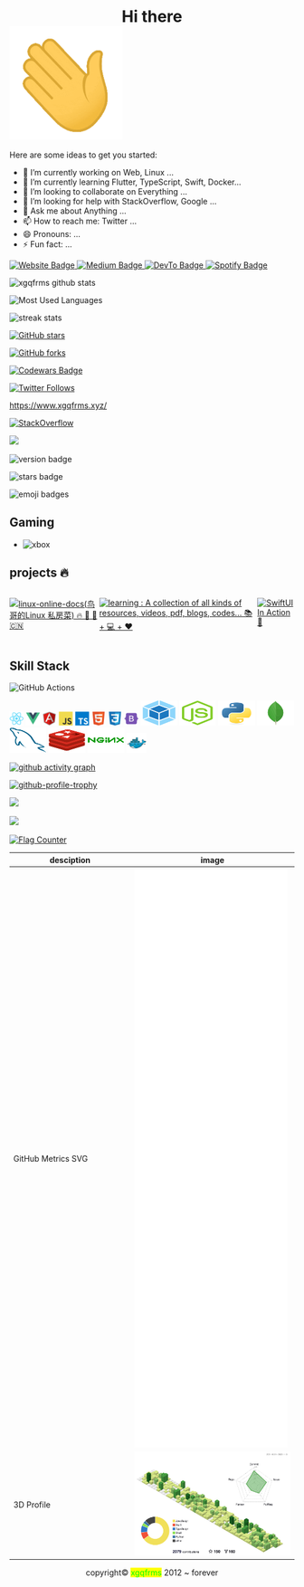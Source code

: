<h1 align="center">
  Hi there <span style="display: flex;">
  <img
    src="./000-xyz/wave-hand.gif"
    alt="👋 wave-hand.gif" title="wave-hand ✋ 如来神掌" style="width: 200px; height: 200px;"
  />
  <!--
  <img
    src="https://cdn.xgqfrms.xyz/images/wave-hand.gif"
    srcset="https://cdn.xgqfrms.xyz/images/wave-hand.gif 1x, https://cdn.xgqfrms.xyz/images/wave-hand.gif 2x"
    alt="👋 wave-hand.gif" title="wave-hand ✋ 如来神掌" style="width: 200px; height: 200px;"
  />
  -->
  </span>
</h1>



<!-- 

srcset 自适应服务，性能优化

https://cdn.xgqfrms.xyz/images/wave-hand.gif
 
-->

Here are some ideas to get you started:

- 🔭 I’m currently working on Web, Linux ...
- 🌱 I’m currently learning Flutter, TypeScript, Swift, Docker...
- 👯 I’m looking to collaborate on Everything ...
- 🤔 I’m looking for help with StackOverflow, Google ...
- 💬 Ask me about Anything ...
- 📫 How to reach me: Twitter ...
- 😄 Pronouns: ...
- ⚡ Fun fact: ...

<a href="https://xgqfrms.xyz">
  <img src="https://img.shields.io/badge/-xgqfrms-4E69C8?style=flat-square&amp;labelColor=4E69C8&amp;logo=Firefox&amp;link=https://xgqfrms.xyz" alt="Website Badge">
</a>
<a href="https://medium.com/@xgqfrms">
  <img src="https://img.shields.io/badge/-@xgqfrms-14c767?style=flat-square&amp;labelColor=14c767&amp;logo=Medium&amp;link=https://medium.com/@xgqfrms" alt="Medium Badge">
</a>
<a href="https://dev.to/xgqfrms">
  <img src="https://img.shields.io/badge/-@xgqfrms-2f7ff6?style=flat-square&amp;labelColor=0A0A0A&amp;logo=dev.to&amp;link=https://dev.to/xgqfrms" alt="DevTo Badge">
</a>
<a href="https://open.spotify.com/user/xgqfrms-id">
  <img src="https://img.shields.io/badge/-@xgqfrms-1ED760?style=flat-square&amp;labelColor=000000&amp;logo=Spotify&amp;link=https://open.spotify.com/user/xgqfrms-id" alt="Spotify Badge">
</a>

<!--
<a href="https://www.linkedin.com/in/xgqfrms/">
  <img src="https://img.shields.io/badge/-@xgqfrms-0077B5?style=flat-square&amp;labelColor=0077B5&amp;logo=LinkedIn&amp;link=https://www.linkedin.com/in/xgqfrms/" alt="LinkedIn Badge">
</a>
-->
<!--
<img align="right" src="https://media1.giphy.com/media/13HgwGsXF0aiGY/giphy.gif" />
-->


![xgqfrms github stats](https://github-readme-stats.vercel.app/api?username=xgqfrms&show_icons=true)

![Most Used Languages](https://github-readme-stats.vercel.app/api/top-langs/?username=xgqfrms)

![streak stats](https://github-readme-streak-stats.herokuapp.com/?user=xgqfrms)


<!-- github-readme-stats.vercel.app/api/  -->

<!-- github-readme-stats.vercel.app/api/top-langs/? -->

[![GitHub stars](https://img.shields.io/github/stars/xgqfrms/cdn.svg?style=social)](https://github.com/xgqfrms/xgqfrms/stargazers)

[![GitHub forks](https://img.shields.io/github/forks/xgqfrms/cdn.svg?style=social)](https://github.com/xgqfrms/xgqfrms/network/members)

[![Codewars Badge](https://www.codewars.com/users/xgqfrms/badges/micro)](https://www.codewars.com/users/xgqfrms)

[![Twitter Follows](https://img.shields.io/twitter/follow/xgqfrms?label=Follow&amp;style=social)](https://twitter.com/xgqfrms)

https://www.xgqfrms.xyz/



<!-- 

[![StackOverflow](https://user-images.githubusercontent.com/7291672/128748715-f7bdcc71-eaa9-4a21-b9ad-ef65eb23f2d1.png)](https://stackoverflow.com/users/5934465/xgqfrms)


[![StackOverflow](https://img2022.cnblogs.com/blog/740516/202204/740516-20220424004749161-1159720930.png)](https://stackoverflow.com/users/5934465/xgqfrms)


[![StackOverflow](https://user-images.githubusercontent.com/7291672/187471313-9abb6a09-dcbb-4e24-a960-91a1ff8affc6.png)](https://stackoverflow.com/users/5934465/xgqfrms)

-->


[![StackOverflow](https://user-images.githubusercontent.com/7291672/187471313-9abb6a09-dcbb-4e24-a960-91a1ff8affc6.png)](https://stackoverflow.com/users/5934465/xgqfrms)


![](https://img.shields.io/badge/coverage-100%25-brightgreen)

![version badge](https://img.shields.io/badge/version-1.1.1-brightgreen)

![stars badge](https://img.shields.io/badge/stars-★★★★★-brightgreen)

<!-- ★★★★☆ -->

![emoji badges](https://img.shields.io/badge/👻✅🎉🔥🎯🕵💻🌈🚀-emoji_badges-brightgreen)

## Gaming

- ![xbox](https://img.shields.io/badge/Xbox-107C10?style=for-the-badge&logo=xbox&logoColor=white)

## projects 🔥

<section style="display: flex; flex-flow: row nowrap;">

[![linux-online-docs(鸟哥的Linux 私房菜) 🔥 🚀 🎉 🇨🇳](https://github-readme-stats.vercel.app/api/pin/?username=xgqfrms&repo=linux-online-docs)](https://linux.xgqfrms.xyz)

<!--
[![🚀 ✈️ 🚄 CDN for everyone who wants to speed his website freely😄](https://github-readme-stats-seven-gilt.vercel.app/api/pin/?username=xgqfrms&repo=cdn)](https:///cdn.xgqfrms.xyz)
-->

[![learning : A collection of all kinds of resources, videos, pdf, blogs, codes... 📚 + 💻 + ❤](https://github-readme-stats.vercel.app/api/pin/?username=xgqfrms&repo=learning)](https://learning.xgqfrms.xyz)


[![SwiftUI In Action 🚀](https://github-readme-stats.vercel.app/api/pin/?username=xgqfrms&repo=SwiftUI-In-Action)](https://swiftui.xgqfrms.xyz)

</section>

<!--

<script>
  console.log(`markdown script testing ✅`);
</script>

-->

<!-- 
https://github.com/devicons/devicon

https://github.com/devicons/devicon/tree/master/icons
 
-->

<h2>Skill Stack</h2>


<img src="https://img.shields.io/badge/-GitHub%20Actions-%232671e5?style=for-the-badge&logo=github-actions&logoColor=ffffff" alt="GitHub Actions" />
<p align="left">
  <img src="https://raw.githubusercontent.com/devicons/devicon/master/icons/react/react-original.svg" alt="react" width="25" height="25" />
  <img src="https://raw.githubusercontent.com/devicons/devicon/master/icons/vuejs/vuejs-original.svg" alt="vue" width="25" height="25" />
  <img src="https://raw.githubusercontent.com/devicons/devicon/master/icons/angularjs/angularjs-original.svg" alt="angular" width="25" height="25" />
  <img src="https://raw.githubusercontent.com/devicons/devicon/master/icons/javascript/javascript-original.svg" alt="javascript" width="25" height="25" />
  <img src="https://raw.githubusercontent.com/devicons/devicon/master/icons/typescript/typescript-original.svg" alt="typescript" width="25" height="25" />
<!--   https://github.com/devicons/devicon/blob/master/icons/html5/html5-original-wordmark.svg -->
  <img src="https://raw.githubusercontent.com/devicons/devicon/master/icons/html5/html5-original.svg" alt="HTML5" width="25" height="25" />
  <img src="https://raw.githubusercontent.com/devicons/devicon/master/icons/css3/css3-original.svg" alt="css3" width="25" height="25" />
  <img src="https://raw.githubusercontent.com/devicons/devicon/master/icons/bootstrap/bootstrap-plain.svg" alt="bootstrap" width="25" height="25" />
  <img src="https://raw.githubusercontent.com/devicons/devicon/master/icons/webpack/webpack-original.svg" alt="gulp" width="65" height="45" />
  <img src="https://raw.githubusercontent.com/devicons/devicon/master/icons/nodejs/nodejs-original.svg" alt="nodejs" width="65" height="45" />
  <img src="https://raw.githubusercontent.com/devicons/devicon/master/icons/python/python-original.svg" alt="python" width="65" height="45" />
  <img src="https://raw.githubusercontent.com/devicons/devicon/master/icons/mongodb/mongodb-original.svg" alt="mongodb" width="65" height="45" />
  <img src="https://raw.githubusercontent.com/devicons/devicon/master/icons/mysql/mysql-original.svg" alt="mysql" width="65" height="45" />
  <img src="https://raw.githubusercontent.com/devicons/devicon/master/icons/redis/redis-original.svg" alt="redis" width="65" height="45" />
  <img src="https://raw.githubusercontent.com/devicons/devicon/master/icons/nginx/nginx-original.svg" alt="nginx" width="65" height="45" />
  <img src="https://raw.githubusercontent.com/devicons/devicon/master/icons/docker/docker-original.svg" alt="Docker" width="35" height="35" />
<!--  https://raw.githubusercontent.com/devicons/devicon/master/icons/docker/docker-original.svg  -->
<!--   

java

php

python
 
-->
</p>
<!--

<h2>Skill Stack</h2>
<p align="left">
  <img src="https://raw.githubusercontent.com/devicons/devicon/master/icons/react/react-original-wordmark.svg" alt="react" />
  <img src="https://raw.githubusercontent.com/devicons/devicon/master/icons/angularjs/angularjs-original.svg" alt="angular-js" width="25" height="25" />
  <img src="https://raw.githubusercontent.com/devicons/devicon/master/icons/vuejs/vuejs-original-wordmark.svg" alt="vue" width="25" height="25" />
  <img src="https://raw.githubusercontent.com/devicons/devicon/master/icons/bootstrap/bootstrap-plain.svg" alt="bootstrap" width="25" height="25" />
  <img src="https://raw.githubusercontent.com/devicons/devicon/master/icons/css3/css3-original-wordmark.svg" alt="css3" width="25" height="25" />
  <img src="https://raw.githubusercontent.com/devicons/devicon/master/icons/gulp/gulp-plain.svg" alt="gulp" width="25" height="25" />
  <img src="https://raw.githubusercontent.com/devicons/devicon/master/icons/java/java-original-wordmark.svg" alt="java" width="25" height="25" />
  <img src="https://raw.githubusercontent.com/devicons/devicon/master/icons/javascript/javascript-original.svg" alt="javascript" width="25" height="25" />
  <img src="https://raw.githubusercontent.com/devicons/devicon/master/icons/typescript/typescript-original.svg" alt="typescript" width="25" height="25" />
  <img src="https://raw.githubusercontent.com/devicons/devicon/master/icons/dot-net/dot-net-original-wordmark.svg" alt=".NET" width="25" height="25" />
  <img src="https://raw.githubusercontent.com/devicons/devicon/master/icons/mongodb/mongodb-original-wordmark.svg" alt="mongodb" width="25" height="25" />
  <img src="https://raw.githubusercontent.com/devicons/devicon/master/icons/mysql/mysql-original-wordmark.svg" alt="mysql" width="25" height="25" />
  <img src="https://raw.githubusercontent.com/devicons/devicon/master/icons/redis/redis-original-wordmark.svg" alt="redis" width="25" height="25" />
  <img src="https://raw.githubusercontent.com/devicons/devicon/master/icons/nodejs/nodejs-original-wordmark.svg" alt="nodejs" width="25" height="25" />
  <img src="https://raw.githubusercontent.com/devicons/devicon/master/icons/python/python-original-wordmark.svg" alt="python" width="25" height="25" />
  <img src="https://raw.githubusercontent.com/devicons/devicon/master/icons/nginx/nginx-original.svg" alt="nginx" width="25" height="25" />
  <img src="https://raw.githubusercontent.com/devicons/devicon/master/icons/cucumber/cucumber-plain.svg" alt="cucumber" width="25" height="25" />
  <img src="https://raw.githubusercontent.com/devicons/devicon/master/icons/heroku/heroku-plain.svg" alt="heroku" width="25" height="25" />
  <img src="https://raw.githubusercontent.com/devicons/devicon/master/icons/travis/travis-plain.svg" alt="travis" width="25" height="25" />
  <img src="https://raw.githubusercontent.com/github/explore/80688e429a7d4ef2fca1e82350fe8e3517d3494d/topics/aws/aws.png" alt="aws" width="25" height="25" />
  <img src="https://www.vectorlogo.zone/logos/google_cloud/google_cloud-icon.svg" alt="gcp" width="25" height="25" />
  <img src="https://devicons.github.io/devicon/devicon.git/icons/docker/docker-original-wordmark.svg" alt="Docker" width="25" height="25" />
  <img src="https://www.vectorlogo.zone/logos/kubernetes/kubernetes-icon.svg" alt="Kubernetes" width="25" height="25" />
</p>

-->


<!--
**xgqfrms/xgqfrms** is a ✨ _special_ ✨ repository because its `README.md` (this file) appears on your GitHub profile.

Here are some ideas to get you started:

- 🔭 I’m currently working on ...
- 🌱 I’m currently learning ...
- 👯 I’m looking to collaborate on ...
- 🤔 I’m looking for help with ...
- 💬 Ask me about ...
- 📫 How to reach me: ...
- 😄 Pronouns: ...
- ⚡ Fun fact: ...
-->


[![github activity graph](https://activity-graph.herokuapp.com/graph?username=xgqfrms&theme=minimal)](https://activity-graph.herokuapp.com/graph?username=xgqfrms&theme=minimal)


[![github-profile-trophy](https://github-profile-trophy.vercel.app/?username=xgqfrms)](https://github-profile-trophy.vercel.app/?username=xgqfrms)

<!-- https://github.com/xgqfrms/github-profile-trophy -->


![](https://komarev.com/ghpvc/?username=xgqfrms&color=ff69b4&label=PV)

![](https://visitor-badge.glitch.me/badge?page_id=xgqfrms)

<a href="https://info.flagcounter.com/woW7">
    <img src="https://s05.flagcounter.com/count2/woW7/bg_000000/txt_00ff00/border_FF00FF/columns_2/maxflags_10/viewers_0/labels_1/pageviews_1/flags_0/percent_1/" alt="Flag Counter" border="0">
</a>

|<div style="width: 200px">desciption</div>|image|
|--|--|
|GitHub Metrics SVG |![GitHub Metrics SVG](/github-metrics.svg)|
|3D Profile|![3D Profile](./profile-3d-contrib/profile-green.svg)|

<!--

CI/CD bug

|3D Profile|![3D Profile](./profile-3d-contrib/profile-green.svg)|

-->




<p align="center">copyright© <mark style="color: #0f0;">xgqfrms</mark> 2012 ~ forever</p>






